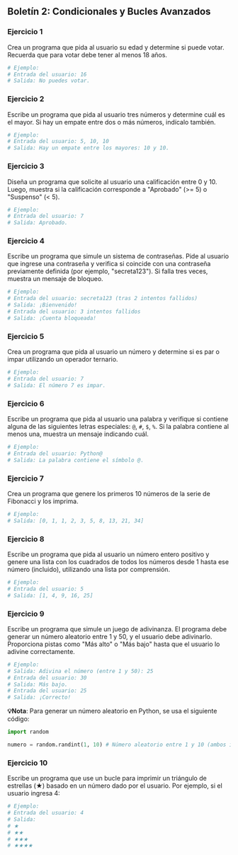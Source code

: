 ## **Boletín 2: Condicionales y Bucles Avanzados**

### **Ejercicio 1**
Crea un programa que pida al usuario su edad y determine si puede votar. Recuerda que para votar debe tener al menos 18 años.

```python
# Ejemplo:
# Entrada del usuario: 16
# Salida: No puedes votar.
```


### **Ejercicio 2**
Escribe un programa que pida al usuario tres números y determine cuál es el mayor. Si hay un empate entre dos o más números, indícalo también.

```python
# Ejemplo:
# Entrada del usuario: 5, 10, 10
# Salida: Hay un empate entre los mayores: 10 y 10.
```


### **Ejercicio 3**
Diseña un programa que solicite al usuario una calificación entre 0 y 10. Luego, muestra si la calificación corresponde a "Aprobado" (>= 5) o "Suspenso" (< 5).

```python
# Ejemplo:
# Entrada del usuario: 7
# Salida: Aprobado.
```


### **Ejercicio 4**
Escribe un programa que simule un sistema de contraseñas. Pide al usuario que ingrese una contraseña y verifica si coincide con una contraseña previamente definida (por ejemplo, "secreta123"). Si falla tres veces, muestra un mensaje de bloqueo.

```python
# Ejemplo:
# Entrada del usuario: secreta123 (tras 2 intentos fallidos)
# Salida: ¡Bienvenido!
# Entrada del usuario: 3 intentos fallidos
# Salida: ¡Cuenta bloqueada!
```


### **Ejercicio 5**
Crea un programa que pida al usuario un número y determine si es par o impar utilizando un operador ternario.

```python
# Ejemplo:
# Entrada del usuario: 7
# Salida: El número 7 es impar.
```


### **Ejercicio 6**
Escribe un programa que pida al usuario una palabra y verifique si contiene alguna de las siguientes letras especiales: `@`, `#`, `$`, `%`. Si la palabra contiene al menos una, muestra un mensaje indicando cuál.

```python
# Ejemplo:
# Entrada del usuario: Python@
# Salida: La palabra contiene el símbolo @.
```


### **Ejercicio 7**
Crea un programa que genere los primeros 10 números de la serie de Fibonacci y los imprima.

```python
# Ejemplo:
# Salida: [0, 1, 1, 2, 3, 5, 8, 13, 21, 34]
```


### **Ejercicio 8**
Escribe un programa que pida al usuario un número entero positivo y genere una lista con los cuadrados de todos los números desde 1 hasta ese número (incluido), utilizando una lista por comprensión.

```python
# Ejemplo:
# Entrada del usuario: 5
# Salida: [1, 4, 9, 16, 25]
```


### **Ejercicio 9**
Escribe un programa que simule un juego de adivinanza. El programa debe generar un número aleatorio entre 1 y 50, y el usuario debe adivinarlo. Proporciona pistas como "Más alto" o "Más bajo" hasta que el usuario lo adivine correctamente.

```python
# Ejemplo:
# Salida: Adivina el número (entre 1 y 50): 25
# Entrada del usuario: 30
# Salida: Más bajo.
# Entrada del usuario: 25
# Salida: ¡Correcto!
```

**💡Nota**: Para generar un número aleatorio en Python, se usa el siguiente código:

```python
import random

numero = random.randint(1, 10) # Número aleatorio entre 1 y 10 (ambos incluidos)
```

### **Ejercicio 10**
Escribe un programa que use un bucle para imprimir un triángulo de estrellas (★) basado en un número dado por el usuario. Por ejemplo, si el usuario ingresa 4:

```python
# Ejemplo:
# Entrada del usuario: 4
# Salida:
# ★
# ★★
# ★★★
# ★★★★
```
